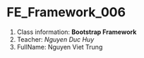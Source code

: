 # FE_Framework_006
1. Class information: __Bootstrap Framework__
2. Teacher: _Nguyen Duc Huy_
3. FullName: Nguyen Viet Trung